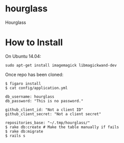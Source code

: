hourglass
=========

Hourglass


# How to Install

On Ubuntu 14.04:

```
sudo apt-get install imagemagick libmagickwand-dev
```

Once repo has been cloned:

```
$ figaro install
$ cat config/application.yml

db_username: hourglass
db_password: "This is no password."

github_client_id: "Not a client ID"
github_client_secret: "Not a client secret"

repositories_base: "~/.tmp/hourglass/"
$ rake db:create # Make the table manually if fails
$ rake db:migrate
$ rails s
